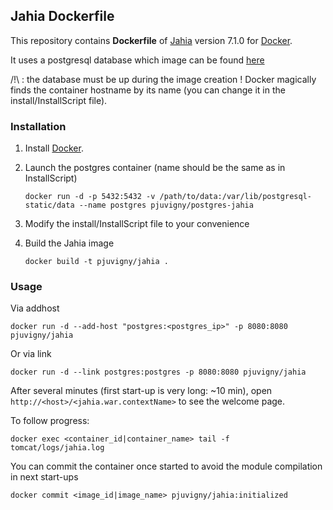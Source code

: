 ## Jahia Dockerfile


This repository contains **Dockerfile** of [Jahia](https://www.jahia.com/) version 7.1.0 for [Docker](https://www.docker.com/).

It uses a postgresql database which image can be found [here](https://github.com/pjuvigny/docker-postgres-jahia)

/!\ : the database must be up during the image creation ! Docker magically finds the container hostname by its name (you can change it in the install/InstallScript file).


### Installation

1. Install [Docker](https://www.docker.com/).

2. Launch the postgres container (name should be the same as in InstallScript)
	
    `docker run -d -p 5432:5432 -v /path/to/data:/var/lib/postgresql-static/data --name postgres pjuvigny/postgres-jahia`

3. Modify the install/InstallScript file to your convenience

4. Build the Jahia image

    `docker build -t pjuvigny/jahia .`


### Usage

Via addhost

    docker run -d --add-host "postgres:<postgres_ip>" -p 8080:8080 pjuvigny/jahia

Or via link

	docker run -d --link postgres:postgres -p 8080:8080 pjuvigny/jahia


After several minutes (first start-up is very long: ~10 min), open `http://<host>/<jahia.war.contextName>` to see the welcome page.

To follow progress:

	docker exec <container_id|container_name> tail -f tomcat/logs/jahia.log

You can commit the container once started to avoid the module compilation in next start-ups

	docker commit <image_id|image_name> pjuvigny/jahia:initialized

